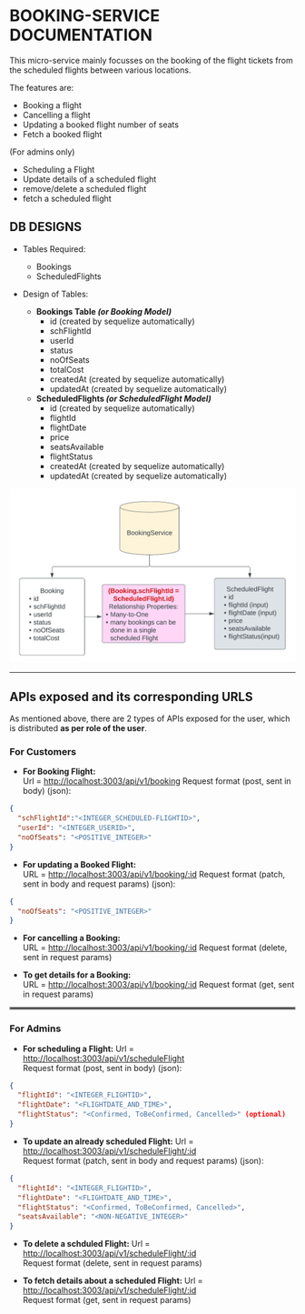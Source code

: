 # BOOKING-SERVICE DOCUMENTATION

This micro-service mainly focusses on the booking of the flight tickets from the scheduled flights between various locations.

The features are:

- Booking a flight
- Cancelling a flight
- Updating a booked flight number of seats
- Fetch a booked flight

(For admins only)

- Scheduling a Flight
- Update details of a scheduled flight
- remove/delete a scheduled flight
- fetch a scheduled flight

## DB DESIGNS

- Tables Required:
  - Bookings
  - ScheduledFlights

- Design of Tables:
  - **Bookings Table _(or Booking Model)_**
    - id (created by sequelize automatically)
    - schFlightId
    - userId
    - status
    - noOfSeats
    - totalCost
    - createdAt (created by sequelize automatically)
    - updatedAt (created by sequelize automatically)
  - **ScheduledFlights _(or ScheduledFlight Model)_**
    - id (created by sequelize automatically)
    - flightId
    - flightDate
    - price
    - seatsAvailable
    - flightStatus
    - createdAt (created by sequelize automatically)
    - updatedAt (created by sequelize automatically)

![DB Design image](/docImages/DB_Designs.jpeg)

---

## APIs exposed and its corresponding URLS

As mentioned above, there are 2 types of APIs exposed for the user, which is distributed **as per role of the user**.

### For Customers

- **For Booking Flight:**  
Url = <http://localhost:3003/api/v1/booking>
Request format (post, sent in body) (json):

```json
{
  "schFlightId":"<INTEGER_SCHEDULED-FLIGHTID>",
  "userId": "<INTEGER_USERID>",
  "noOfSeats": "<POSITIVE_INTEGER>"
}
```

- **For updating a Booked Flight:**  
URL = <http://localhost:3003/api/v1/booking/:id>
Request format (patch, sent in body and request params) (json):

```json
{
  "noOfSeats": "<POSITIVE_INTEGER>"
}
```

- **For cancelling a Booking:**  
URL = <http://localhost:3003/api/v1/booking/:id>
Request format (delete, sent in request params)

- **To get details for a Booking:**  
URL = <http://localhost:3003/api/v1/booking/:id>
Request format (get, sent in request params)

<hr style="border:2px solid gray">

### For Admins

- **For scheduling a Flight:**
Url = <http://localhost:3003/api/v1/scheduleFlight>  
Request format (post, sent in body) (json):

```json
{
  "flightId": "<INTEGER_FLIGHTID>",
  "flightDate": "<FLIGHTDATE_AND_TIME>",
  "flightStatus": "<Confirmed, ToBeConfirmed, Cancelled>" (optional)
}
```

- **To update an already scheduled Flight:**
Url = <http://localhost:3003/api/v1/scheduleFlight/:id>  
Request format (patch, sent in body and request params) (json):

```json
{
  "flightId": "<INTEGER_FLIGHTID>",
  "flightDate": "<FLIGHTDATE_AND_TIME>",
  "flightStatus": "<Confirmed, ToBeConfirmed, Cancelled>",
  "seatsAvailable": "<NON-NEGATIVE_INTEGER>"
}
```

- **To delete a schduled Flight:**
Url = <http://localhost:3003/api/v1/scheduleFlight/:id>  
Request format (delete, sent in request params)

- **To fetch details about a scheduled Flight:**
Url = <http://localhost:3003/api/v1/scheduleFlight/:id>  
Request format (get, sent in request params)
